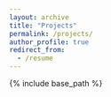 ```yaml
---
layout: archive
title: "Projects"
permalink: /projects/
author_profile: true
redirect_from:
  - /resume
---
```


{% include base_path %}


  
<!-- Talks
======
  <ul>{% for post in site.talks %}
    {% include archive-single-talk-cv.html %}
  {% endfor %}</ul>
   -->
<!-- Teaching
======
  <ul>{% for post in site.teaching %}
    {% include archive-single-cv.html %}
  {% endfor %}</ul> -->


